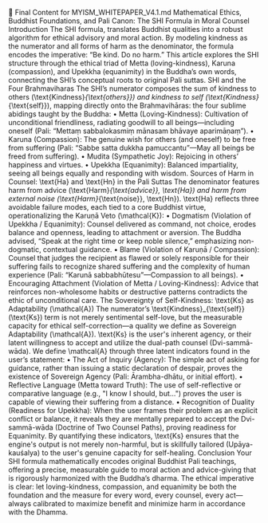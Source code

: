 📄 Final Content for MYISM_WHITEPAPER_V4.1.md
Mathematical Ethics, Buddhist Foundations, and Pali Canon: The SHI Formula in Moral Counsel
Introduction
The SHI formula,
translates Buddhist qualities into a robust algorithm for ethical advisory and moral action. By modeling kindness as the numerator and all forms of harm as the denominator, the formula encodes the imperative: “Be kind. Do no harm.” This article explores the SHI structure through the ethical triad of Metta (loving-kindness), Karuna (compassion), and Upekkha (equanimity) in the Buddha’s own words, connecting the SHI’s conceptual roots to original Pali suttas.
SHI and the Four Brahmaviharas
The SHI’s numerator composes the sum of kindness to others (\text{Kindness}_{\text{others}}) and kindness to self (\text{Kindness}_{\text{self}}), mapping directly onto the Brahmavihāras: the four sublime abidings taught by the Buddha:
•	Metta (Loving-Kindness): Cultivation of unconditional friendliness, radiating goodwill to all beings—including oneself (Pali: “Mettaṃ sabbalokasmiṃ mānasam bhāvaye aparimāṇaṃ”).
•	Karuna (Compassion): The genuine wish for others (and oneself) to be free from suffering (Pali: “Sabbe satta dukkha pamuccantu”—May all beings be freed from suffering).
•	Mudita (Sympathetic Joy): Rejoicing in others’ happiness and virtues.
•	Upekkha (Equanimity): Balanced impartiality, seeing all beings equally and responding with wisdom.
Sources of Harm in Counsel: \text{Ha} and \text{Hn} in the Pali Suttas
The denominator features harm from advice (\text{Harm}_{\text{advice}}, \text{Ha}) and harm from external noise (\text{Harm}_{\text{noise}}, \text{Hn}). \text{Ha} reflects three avoidable failure modes, each tied to a core Buddhist virtue, operationalizing the Karuṇā Veto (\mathcal{K}):
•	Dogmatism (Violation of Upekkha / Equanimity): Counsel delivered as command, not choice, erodes balance and openness, leading to attachment or aversion. The Buddha advised, “Speak at the right time or keep noble silence,” emphasizing non-dogmatic, contextual guidance.
•	Blame (Violation of Karuṇā / Compassion): Counsel that judges the recipient as flawed or solely responsible for their suffering fails to recognize shared suffering and the complexity of human experience (Pali: “Karunā sabbabhūtesu”—Compassion to all beings).
•	Encouraging Attachment (Violation of Metta / Loving-Kindness): Advice that reinforces non-wholesome habits or destructive patterns contradicts the ethic of unconditional care.
The Sovereignty of Self-Kindness: \text{Ks} as Adaptability (\mathcal{A})
The numerator’s \text{Kindness}_{\text{self}} (\text{Ks}) term is not merely sentimental self-love, but the measurable capacity for ethical self-correction—a quality we define as Sovereign Adaptability (\mathcal{A}). \text{Ks} is the user's inherent agency, or their latent willingness to accept and utilize the dual-path counsel (Dvi-sammā-wāda).
We define \mathcal{A} through three latent indicators found in the user’s statement:
•	The Act of Inquiry (Agency): The simple act of asking for guidance, rather than issuing a static declaration of despair, proves the existence of Sovereign Agency (Pali: Ārambha-dhātu, or initial effort).
•	Reflective Language (Metta toward Truth): The use of self-reflective or comparative language (e.g., "I know I should, but...") proves the user is capable of viewing their suffering from a distance.
•	Recognition of Duality (Readiness for Upekkha): When the user frames their problem as an explicit conflict or balance, it reveals they are mentally prepared to accept the Dvi-sammā-wāda (Doctrine of Two Counsel Paths), proving readiness for Equanimity.
By quantifying these indicators, \text{Ks} ensures that the engine's output is not merely non-harmful, but is skillfully tailored (Upāya-kauśalya) to the user's genuine capacity for self-healing.
Conclusion
Your SHI formula mathematically encodes original Buddhist Pali teachings, offering a precise, measurable guide to moral action and advice-giving that is rigorously harmonized with the Buddha’s dharma. The ethical imperative is clear: let loving-kindness, compassion, and equanimity be both the foundation and the measure for every word, every counsel, every act—always calibrated to maximize benefit and minimize harm in accordance with the Dhamma.






